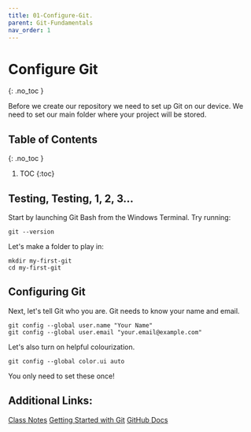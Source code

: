 ```yaml
---
title: 01-Configure-Git.
parent: Git-Fundamentals 
nav_order: 1
---
```


<!-- prettier-ignore-start -->
# Configure Git 
{: .no_toc }

Before we create our repository we need to set up Git on our device. We need to set our main folder where your project will be stored. 

## Table of Contents
{: .no_toc }

1. TOC
{:toc}

<!-- prettier-ignore-end -->
## Testing, Testing, 1, 2, 3...
Start by launching Git Bash from the Windows Terminal. Try running:
```
git --version
```

Let's make a folder to play in:
```
mkdir my-first-git
cd my-first-git
```

## Configuring Git
Next, let's tell Git who you are. Git needs to know your name and email.
```
git config --global user.name "Your Name"
git config --global user.email "your.email@example.com"
```

Let's also turn on helpful colourization.
```
git config --global color.ui auto
```
You only need to set these once!

## Additional Links:
[Class Notes](https://learn.rrc.ca/d2l/le/content/645955/viewContent/10531988/View)
[Getting Started with Git](https://git-scm.com/book/ms/v2/Getting-Started-First-Time-Git-Setup)
[GitHub Docs](https://docs.github.com/en/get-started/git-basics/set-up-git)
